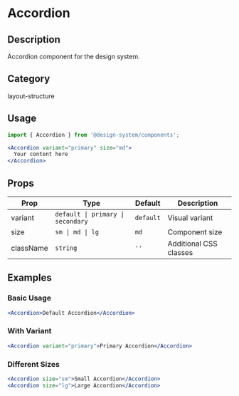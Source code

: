 # Accordion

## Description
Accordion component for the design system.

## Category
layout-structure

## Usage

```jsx
import { Accordion } from '@design-system/components';

<Accordion variant="primary" size="md">
  Your content here
</Accordion>
```

## Props

| Prop | Type | Default | Description |
|------|------|---------|-------------|
| variant | `default \| primary \| secondary` | `default` | Visual variant |
| size | `sm \| md \| lg` | `md` | Component size |
| className | `string` | `''` | Additional CSS classes |

## Examples

### Basic Usage
```jsx
<Accordion>Default Accordion</Accordion>
```

### With Variant
```jsx
<Accordion variant="primary">Primary Accordion</Accordion>
```

### Different Sizes
```jsx
<Accordion size="sm">Small Accordion</Accordion>
<Accordion size="lg">Large Accordion</Accordion>
```
